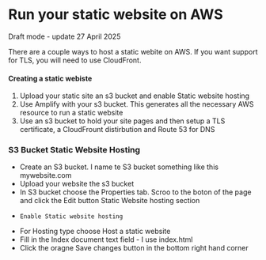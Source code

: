 # Run your static website on AWS

Draft mode - update 27 April 2025

There are a couple ways to host a static webite on AWS.  If you want support for TLS, you will need to use CloudFront.

#### Creating a static webiste
1. Upload your static site an s3 bucket and enable Static website hosting
2. Use Amplify with your s3 bucket.  This generates all the necessary AWS resource to run a static website
3. Use an s3 bucket to hold your site pages and then setup a TLS certificate, a CloudFrount distirbution and Route 53 for DNS

### S3 Bucket Static Website Hosting
- Create an S3 bucket.  I name te S3 bucket something like this mywebsite.com
- Upload your website the s3 bucket
- In S3 bucket choose the Properties tab.  Scroo to the boton of the page and click the Edit button Static Website hosting section
-     Enable Static website hosting
-    For Hosting type choose Host a static website
-    Fill in the Index document text field - I use index.html
-    Click the oragne Save changes button in the bottom right hand corner


